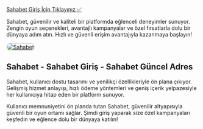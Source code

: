 <a href="http://www.redly.vip/3A5tsFl">Sahabet Giriş İçin Tıklayınız ✅</a>

<p>Sahabet, güvenilir ve kaliteli bir platformda eğlenceli deneyimler sunuyor. Zengin oyun seçenekleri, avantajlı kampanyalar ve özel fırsatlarla dolu bir dünyaya adım atın. Hızlı ve güvenli erişim avantajıyla kazanmaya başlayın!</p>

<a href="http://www.redly.vip/3A5tsFl" title="Sahabet">
  <img src="https://i.ibb.co/MkY55wf/photo-2025-01-15-16-52-46.jpg" alt="Sahabet" style="max-width: 100%; border: 2px solid #ddd; border-radius: 10px;">
</a>

<h2>Sahabet - Sahabet Giriş - Sahabet Güncel Adres</h2>

<p>Sahabet, kullanıcı dostu tasarımı ve yenilikçi özellikleriyle ön plana çıkıyor. Gelişmiş hizmet anlayışı, hızlı ödeme yöntemleri ve geniş içerik yelpazesiyle her kullanıcıya hitap eden bir platform sunuyor.</p>

<p>Kullanıcı memnuniyetini ön planda tutan Sahabet, güvenilir altyapısıyla güvenli bir oyun ortamı sağlar. Şimdi giriş yaparak size özel kampanyaları keşfedin ve eğlence dolu bir dünyaya katılın!</p>
